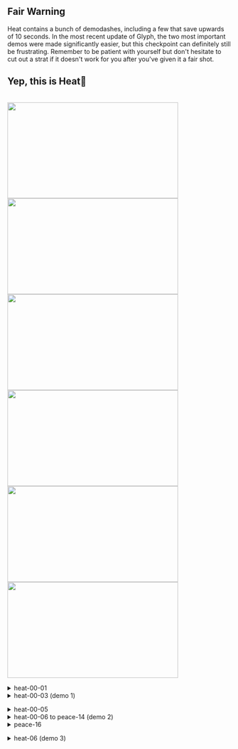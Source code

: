 ## Fair Warning
Heat contains a bunch of demodashes, including a few that save upwards of 10 seconds. In the most recent update of Glyph, the two most important demos were made significantly easier, but this checkpoint can definitely still be frustrating. Remember to be patient with yourself but don't hesitate to cut out a strat if it doesn't work for you after you've given it a fair shot. 
## Yep, this is Heat🥵
  \
 <img src="https://github.com/wpxtmvpsxm/glyph/blob/main/images/Heat-1.webp" width="384" height="216"/>
 <img src="https://github.com/wpxtmvpsxm/glyph/blob/main/images/Heat-2.webp" width="384" height="216"/>
 <img src="https://github.com/wpxtmvpsxm/glyph/blob/main/images/Heat-3.webp" width="384" height="216"/>
 <img src="https://github.com/wpxtmvpsxm/glyph/blob/main/images/Heat-4.webp" width="384" height="216"/>
 <img src="https://github.com/wpxtmvpsxm/glyph/blob/main/images/Heat-5.webp" width="384" height="216"/>
 <img src="https://github.com/wpxtmvpsxm/glyph/blob/main/images/Heat-6.webp" width="384" height="216"/>
 
   <details>
   <summary>heat-00-01</summary>
      
   ![gif](https://github.com/wpxtmvpsxm/glyph/blob/main/images/Heat-1.webp)
   \
  A wallkick will cancel the crouch state of an upright demodash and uncrouch you into the spring. Left dash into the spring again so that you hit the top of it which will line you up for the next strat- hold down, left and grab after the updash into the coin and you will easily grab the bottom of the switch block if you didn't updash too late. You can also slowfall straight downward and grab the block the same way, though I can't vouch for that strat's reliability.
 </details>
 
   <details>
  <summary>heat-00-03 (demo 1)</summary>
  
   ![gif](https://github.com/wpxtmvpsxm/glyph/blob/main/images/Heat-2.webp)  
   \
   ![cue](https://i.imgur.com/ZD85UQ8.png)
   \
   This is probably the biggest timesave in the level. This demo is significantly easier now, but you still need to warp inside the moveblock to complete the strat. Any further left than the image above will successfully warp you inside the block and clip you to the top of it. Practically this means you will need to be further right and then hold left as you pass the spinner which sticks out at you. It is *possible* to fall straight down past the spinner and get the warp, but not very consistent.
    </details>
 
   <details>
   <summary>heat-00-05</summary>
      
   ![gif](https://github.com/wpxtmvpsxm/glyph/blob/main/images/Heat-3.webp)
   \
Another interesting use of a wallboost here- do one instead of a wallkick to trigger the coin and return to the wall in time to *then* wallkick and wallbounce, saving one dash and skipping using the left wall. Also note the demohyper at the start of the clip- significantly faster than the 'squish'.
</details>
 
   <details>
   <summary>heat-00-06 to peace-14 (demo 2)</summary>
     
   ![gif](https://github.com/wpxtmvpsxm/glyph/blob/main/images/Heat-4.webp)
   \
   ![cue](https://i.imgur.com/Y4K07cQ.png)
   \
   The first demo is not at the peak of a jump but slightly below. It's very lenient and lines up perfectly from an extended super on death and from a hyper bhop through the screen transition on entry. It doesn't save too much time but it's a "why not" demo.  
     The second demo saves 9+ seconds. There isn't an easy lineup but the gap is pretty wide. This is worth pause buffering if you can't do it pauseless.
     Finally, the third demo is the easiest of all. It's as wide as the others and because of the horizontal dashes, you won't be falling at maximum speed, giving you more frames to demo on.   
 </details>
 
   <details>
     
   <summary>peace-16</summary>
      
   ![gif](https://github.com/wpxtmvpsxm/glyph/blob/main/images/Heat-5.webp)
   \
   ![cue](https://i.imgur.com/8dBa0HO.png)
   \
   This demo is worth the time to pause buffer but is relatively minor. Doing a climbjump then a wallboost avoids getting floorsnapped to the falling block when you demo. Go neutral and fastfall after the demo.
     If you want to do the 'casual strat' [do this with a buffered neutral updemo wallbounce.](https://gfycat.com/QuaintEagerJaeger
     </details>


  <details>
  
  
   <summary>heat-06 (demo 3)</summary>
      
   ![gif](https://github.com/wpxtmvpsxm/glyph/blob/main/images/Heat-6.webp)
   \
  ![cue](https://i.imgur.com/BsUEeYd.png)  
  
This is the other demo that was made significantly easier in patch 2.3- it's still relatively challenging because you need to climb without activating the moveblock, but it can be 100% consistent with some practice. After hitting the spring, hold right until the place indicated in the image, then buffer a neutral climbjump into a wallkick, then demo.
 </details>
